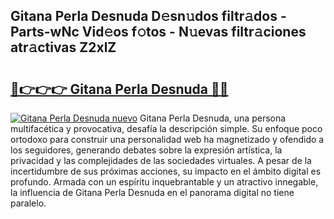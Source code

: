 ## Gitana Perla Desnuda D𝚎sn𝚞dos filtr𝚊dos - Parts-wNc Vid𝚎os f𝚘tos - N𝚞evas filtr𝚊ciones atr𝚊ctivas Z2xlZ

# <h2><a href="http://mb0u9ii.tromn.icu/?c=Gitana+Perla+Desnuda">🔗👉👉👉 Gitana Perla Desnuda 🔗🔗</a></h2>

[![Gitana Perla Desnuda nuevo](https://i.imgur.com/pEAQMta.gif)](http://mb0u9ii.tromn.icu/?c=Gitana+Perla+Desnuda)
Gitana Perla Desnuda, una persona multifacética y provocativa, desafía la descripción simple. Su enfoque poco ortodoxo para construir una personalidad web ha magnetizado y ofendido a los seguidores, generando debates sobre la expresión artística, la privacidad y las complejidades de las sociedades virtuales. A pesar de la incertidumbre de sus próximas acciones, su impacto en el ámbito digital es profundo. Armada con un espíritu inquebrantable y un atractivo innegable, la influencia de Gitana Perla Desnuda en el panorama digital no tiene paralelo.
